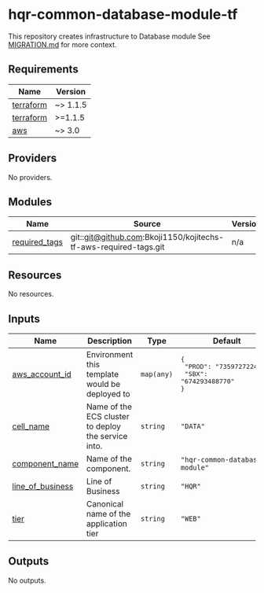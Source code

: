 # hqr-common-database-module-tf
This repository creates infrastructure to Database module See [MIGRATION.md](https://github.com/Bkoji1150/hqr-common-database-module-tf.git) for more context.

<!-- prettier-ignore-start -->
<!-- BEGINNING OF PRE-COMMIT-TERRAFORM DOCS HOOK -->
## Requirements

| Name | Version |
|------|---------|
| <a name="requirement_terraform"></a> [terraform](#requirement\_terraform) | ~> 1.1.5 |
| <a name="requirement_terraform"></a> [terraform](#requirement\_terraform) | >=1.1.5 |
| <a name="requirement_aws"></a> [aws](#requirement\_aws) | ~> 3.0 |

## Providers

No providers.

## Modules

| Name | Source | Version |
|------|--------|---------|
| <a name="module_required_tags"></a> [required\_tags](#module\_required\_tags) | git::git@github.com:Bkoji1150/kojitechs-tf-aws-required-tags.git | n/a |

## Resources

No resources.

## Inputs

| Name | Description | Type | Default | Required |
|------|-------------|------|---------|:--------:|
| <a name="input_aws_account_id"></a> [aws\_account\_id](#input\_aws\_account\_id) | Environment this template would be deployed to | `map(any)` | <pre>{<br>  "PROD": "735972722491",<br>  "SBX": "674293488770"<br>}</pre> | no |
| <a name="input_cell_name"></a> [cell\_name](#input\_cell\_name) | Name of the ECS cluster to deploy the service into. | `string` | `"DATA"` | no |
| <a name="input_component_name"></a> [component\_name](#input\_component\_name) | Name of the component. | `string` | `"hqr-common-database-module"` | no |
| <a name="input_line_of_business"></a> [line\_of\_business](#input\_line\_of\_business) | Line of Business | `string` | `"HQR"` | no |
| <a name="input_tier"></a> [tier](#input\_tier) | Canonical name of the application tier | `string` | `"WEB"` | no |

## Outputs

No outputs.
<!-- END OF PRE-COMMIT-TERRAFORM DOCS HOOK -->
<!-- prettier-ignore-end -->
